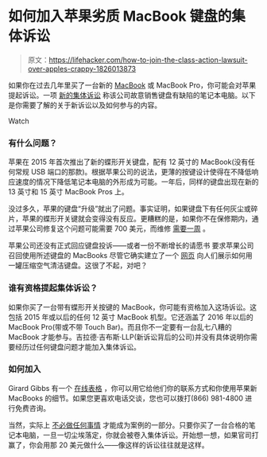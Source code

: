 # 如何加入苹果劣质 MacBook 键盘的集体诉讼

> 原文：<https://lifehacker.com/how-to-join-the-class-action-lawsuit-over-apples-crappy-1826013873>

如果你在过去几年里买了一台新的 [MacBook](https://lifehacker.com/how-to-set-up-your-macbook-from-scratch-1825920271) 或 MacBook Pro，你可能会对苹果提起诉讼。一项 [新的集体诉讼](https://www.girardgibbs.com/apple-macbook-pro-keyboard-defect-lawsuit/#the-form) 称该公司故意销售键盘有缺陷的笔记本电脑。以下是你需要了解的关于新诉讼以及如何参与的内容。

Watch

### 有什么问题？

苹果在 2015 年首次推出了新的蝶形开关键盘，配有 12 英寸的 MacBook(没有任何常规 USB 端口的那款)。根据苹果公司的说法，更薄的按键设计使得在不降低响应速度的情况下降低笔记本电脑的外形成为可能。一年后，同样的键盘出现在新的 13 英寸和 15 英寸 MacBook Pros 上。

没过多久，苹果的键盘“升级”就出了问题。事实证明，如果键盘下有任何灰尘或碎片，苹果的蝶形开关键就会变得没有反应。更糟糕的是，如果你不在保修期内，通过苹果公司修复这个问题可能需要 700 美元，而维修 [需要一周](https://theoutline.com/post/4532/lawsuit-alleges-apple-knew-its-computers-were-defective-sold-them-anyway?zd=1&zi=kqqwy47t) 。

苹果公司还没有正式回应键盘投诉——或者一份不断增长的请愿书 要求苹果公司召回使用所述键盘的 MacBooks 尽管它确实建立了一个 [网页](https://support.apple.com/en-us/HT205662) 向人们展示如何用一罐压缩空气清洁键盘。这很了不起，对吧？

### 谁有资格提起集体诉讼？

如果你买了一台带有蝶形开关按键的 MacBook，你可能有资格加入这场诉讼。这包括 2015 年或以后的任何 12 英寸 MacBook 机型。它还涵盖了 2016 年以后的 MacBook Pro(带或不带 Touch Bar)。而且你不一定要有一台乱七八糟的 MacBook 才能参与。吉拉德·吉布斯·LLP(新诉讼背后的公司)并没有具体说明你需要经历过任何键盘问题才能加入集体诉讼。

### 如何加入

Girard Gibbs 有一个 [在线表格](https://www.girardgibbs.com/apple-macbook-pro-keyboard-defect-lawsuit/#the-form) ，你可以用它给他们你的联系方式和你使用苹果新 MacBooks 的细节。如果您更喜欢电话交谈，您也可以拨打(866) 981-4800 进行免费咨询。

当然，实际上 [不必做任何事情](https://www.classaction.org/learn/how-to-join) 才能成为案例的一部分。只要你买了一台合格的笔记本电脑，一旦一切尘埃落定，你就会被卷入集体诉讼。开始想一想，如果官司打赢了，你会用那 20 美元做什么——像这样的诉讼往往就是这样。
